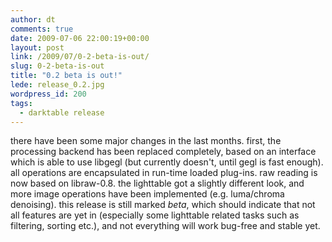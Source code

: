 ```yaml
---
author: dt
comments: true
date: 2009-07-06 22:00:19+00:00
layout: post
link: /2009/07/0-2-beta-is-out/
slug: 0-2-beta-is-out
title: "0.2 beta is out!"
lede: release_0.2.jpg
wordpress_id: 200
tags:
  - darktable release
---
```

there have been some major changes in the last months. first, the processing backend has been replaced completely, based on an interface which is able to use libgegl (but currently doesn't, until gegl is fast enough). all operations are encapsulated in run-time loaded plug-ins. raw reading is now based on libraw-0.8. the lighttable got a slightly different look, and more image operations have been implemented (e.g. luma/chroma denoising).
this release is still marked _beta_, which should indicate that not all features are yet in (especially some lighttable related tasks such as filtering, sorting etc.), and not everything will work bug-free and stable yet.

